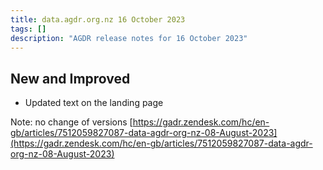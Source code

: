 ```yaml
---
title: data.agdr.org.nz 16 October 2023
tags: []
description: "AGDR release notes for 16 October 2023"
---
```


## New and Improved

- Updated text on the landing page

Note: no change of versions [https://gadr.zendesk.com/hc/en-gb/articles/7512059827087-data-agdr-org-nz-08-August-2023](https://gadr.zendesk.com/hc/en-gb/articles/7512059827087-data-agdr-org-nz-08-August-2023)
